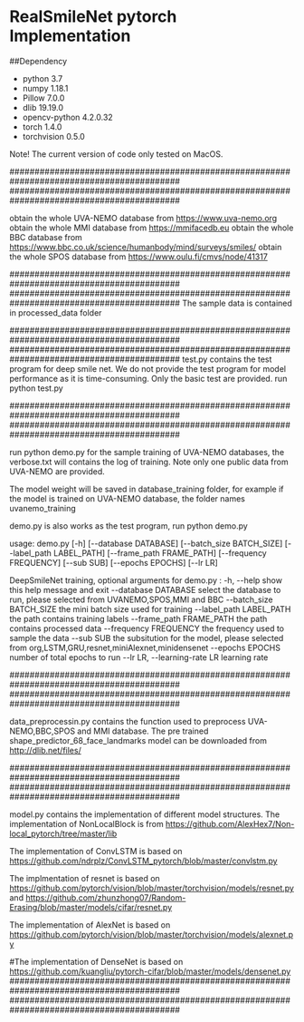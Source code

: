 # RealSmileNet pytorch Implementation
##Dependency 
* python 3.7
* numpy 1.18.1 
* Pillow 7.0.0 
* dlib 19.19.0
* opencv-python 4.2.0.32
* torch 1.4.0 
* torchvision 0.5.0 

Note! The current version of code only tested on MacOS.

##########################################################################################
##########################################################################################

obtain the whole UVA-NEMO database from https://www.uva-nemo.org
obtain the whole MMI database from https://mmifacedb.eu
obtain the whole BBC database from https://www.bbc.co.uk/science/humanbody/mind/surveys/smiles/
obtain the whole SPOS database from https://www.oulu.fi/cmvs/node/41317

##########################################################################################
##########################################################################################
The sample data is contained in processed_data folder


##########################################################################################
##########################################################################################
test.py contains the test program for deep smile net. We do not provide the test program for model performance as it is time-consuming. Only the basic test are provided. run python test.py 

##########################################################################################
##########################################################################################

run python demo.py for the sample training of UVA-NEMO databases, the verbose.txt will contains the log of training. Note only one public data from UVA-NEMO are provided.

The model weight will be saved in database_training folder, for example if the model is trained on UVA-NEMO database, the folder names uvanemo_training

demo.py is also works as the test program, run python demo.py

usage: demo.py [-h] [--database DATABASE] [--batch_size BATCH_SIZE]
               [--label_path LABEL_PATH] [--frame_path FRAME_PATH]
               [--frequency FREQUENCY] [--sub SUB] [--epochs EPOCHS] [--lr LR]

DeepSmileNet training, optional arguments for demo.py :
  -h, --help            show this help message and exit
  --database DATABASE   select the database to run, please selected from
                        UVANEMO,SPOS,MMI and BBC
  --batch_size BATCH_SIZE
                        the mini batch size used for training
  --label_path LABEL_PATH
                        the path contains training labels
  --frame_path FRAME_PATH
                        the path contains processed data
  --frequency FREQUENCY
                        the frequency used to sample the data
  --sub SUB             the subsitution for the model, please selected from
                        org,LSTM,GRU,resnet,miniAlexnet,minidensenet
  --epochs EPOCHS       number of total epochs to run
  --lr LR, --learning-rate LR
                        learning rate

##########################################################################################
##########################################################################################

data_preprocessin.py contains the function used to preprocess UVA-NEMO,BBC,SPOS and MMI database. The pre trained shape_predictor_68_face_landmarks model can be downloaded from http://dlib.net/files/ 

##########################################################################################
##########################################################################################

model.py contains the implementation of different model structures.
The implementation of NonLocalBlock is from https://github.com/AlexHex7/Non-local_pytorch/tree/master/lib

The implementation of ConvLSTM is based on https://github.com/ndrplz/ConvLSTM_pytorch/blob/master/convlstm.py 

The implmentation of resnet is based on  https://github.com/pytorch/vision/blob/master/torchvision/models/resnet.py and https://github.com/zhunzhong07/Random-Erasing/blob/master/models/cifar/resnet.py 

The implementation of AlexNet is based on https://github.com/pytorch/vision/blob/master/torchvision/models/alexnet.py    

#The implementation of DenseNet is based on https://github.com/kuangliu/pytorch-cifar/blob/master/models/densenet.py        
##########################################################################################
##########################################################################################

